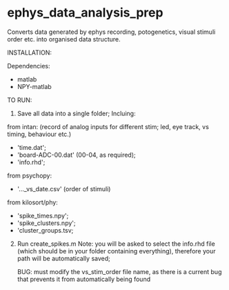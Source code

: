 # ephys_data_analysis_prep
Converts data generated by ephys recording, potogenetics, visual stimuli order etc. into organised data structure.

INSTALLATION:

Dependencies:
- matlab
- NPY-matlab

TO RUN:
1. Save all data into a single folder; Incluing:

from intan: (record of analog inputs for different stim; led, eye track, vs timing, behaviour etc.)

   - 'time.dat';
   - 'board-ADC-00.dat' (00-04, as required);
   - 'info.rhd'; 
   
from psychopy: 
        
   - '..._vs_date.csv' (order of stimuli)

from kilosort/phy: 

   - 'spike_times.npy';
   - 'spike_clusters.npy';
   - 'cluster_groups.tsv;

2. Run create_spikes.m
      Note: you will be asked to select the info.rhd file (which should be in your folder containing everything), therefore
            your path will be automatically saved;
            
      BUG: must modify the vs_stim_order file name, as there is a current bug that prevents it from automatically being found
      
